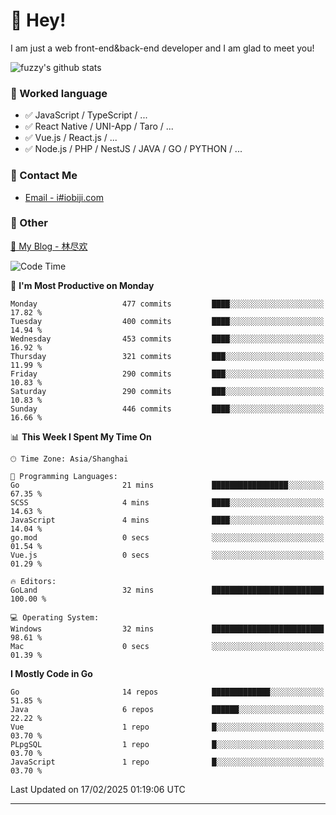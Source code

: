 # 👋 Hey!

I am just a web front-end&back-end developer and I am glad to meet you!

![fuzzy's github stats](https://github-readme-stats.vercel.app/api?username=JaydenForYou&&show_icons=true&&title_color=1abc9c&&icon_color=1abc9c)


### 📝 Worked language

- ✅ JavaScript / TypeScript / ...
- ✅ React Native / UNI-App / Taro / ...
- ✅ Vue.js / React.js / ...
- ✅ Node.js / PHP / NestJS / JAVA / GO / PYTHON / ...

### 📮 Contact Me

- [Email - i#iobiji.com](mailto:i@iobiji.com)


### 🤪 Other

[📌 My Blog - 林尽欢](https://iobiji.com)

<!--START_SECTION:waka-->
![Code Time](http://img.shields.io/badge/Code%20Time-1%2C508%20hrs%2059%20mins-blue)

📅 **I'm Most Productive on Monday** 

```text
Monday                   477 commits         ████░░░░░░░░░░░░░░░░░░░░░   17.82 % 
Tuesday                  400 commits         ████░░░░░░░░░░░░░░░░░░░░░   14.94 % 
Wednesday                453 commits         ████░░░░░░░░░░░░░░░░░░░░░   16.92 % 
Thursday                 321 commits         ███░░░░░░░░░░░░░░░░░░░░░░   11.99 % 
Friday                   290 commits         ███░░░░░░░░░░░░░░░░░░░░░░   10.83 % 
Saturday                 290 commits         ███░░░░░░░░░░░░░░░░░░░░░░   10.83 % 
Sunday                   446 commits         ████░░░░░░░░░░░░░░░░░░░░░   16.66 % 
```


📊 **This Week I Spent My Time On** 

```text
🕑︎ Time Zone: Asia/Shanghai

💬 Programming Languages: 
Go                       21 mins             █████████████████░░░░░░░░   67.35 % 
SCSS                     4 mins              ████░░░░░░░░░░░░░░░░░░░░░   14.63 % 
JavaScript               4 mins              ████░░░░░░░░░░░░░░░░░░░░░   14.04 % 
go.mod                   0 secs              ░░░░░░░░░░░░░░░░░░░░░░░░░   01.54 % 
Vue.js                   0 secs              ░░░░░░░░░░░░░░░░░░░░░░░░░   01.29 % 

🔥 Editors: 
GoLand                   32 mins             █████████████████████████   100.00 % 

💻 Operating System: 
Windows                  32 mins             █████████████████████████   98.61 % 
Mac                      0 secs              ░░░░░░░░░░░░░░░░░░░░░░░░░   01.39 % 
```

**I Mostly Code in Go** 

```text
Go                       14 repos            █████████████░░░░░░░░░░░░   51.85 % 
Java                     6 repos             ██████░░░░░░░░░░░░░░░░░░░   22.22 % 
Vue                      1 repo              █░░░░░░░░░░░░░░░░░░░░░░░░   03.70 % 
PLpgSQL                  1 repo              █░░░░░░░░░░░░░░░░░░░░░░░░   03.70 % 
JavaScript               1 repo              █░░░░░░░░░░░░░░░░░░░░░░░░   03.70 % 
```




 Last Updated on 17/02/2025 01:19:06 UTC
<!--END_SECTION:waka-->
---
